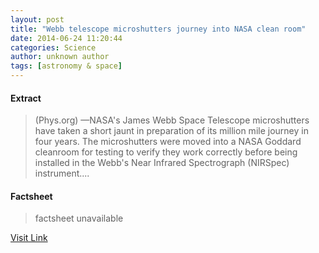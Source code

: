 ```yaml
---
layout: post
title: "Webb telescope microshutters journey into NASA clean room"
date: 2014-06-24 11:20:44
categories: Science
author: unknown author
tags: [astronomy & space]
---
```



#### Extract
>(Phys.org) —NASA's James Webb Space Telescope microshutters have taken a short jaunt in preparation of its million mile journey in four years. The microshutters were moved into a NASA Goddard cleanroom for testing to verify they work correctly before being installed in the Webb's Near Infrared Spectrograph (NIRSpec) instrument....

#### Factsheet
>factsheet unavailable

[Visit Link](http://phys.org/news322813231.html)


